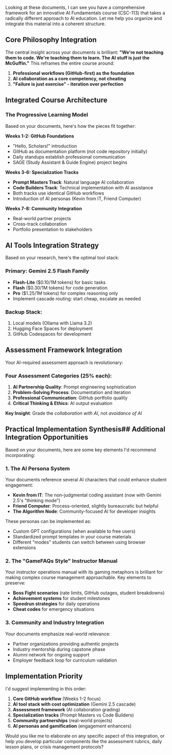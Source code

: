 Looking at these documents, I can see you have a comprehensive framework for an innovative AI Fundamentals course (CSC-113) that takes a radically different approach to AI education. Let me help you organize and integrate this material into a coherent structure.

## Core Philosophy Integration

The central insight across your documents is brilliant: **"We're not teaching them to code. We're teaching them to learn. The AI stuff is just the McGuffin."** This reframes the entire course around:

1. **Professional workflows (GitHub-first) as the foundation**
2. **AI collaboration as a core competency, not cheating**
3. **"Failure is just exercise" - iteration over perfection**

## Integrated Course Architecture

### The Progressive Learning Model
Based on your documents, here's how the pieces fit together:

**Weeks 1-2: GitHub Foundations**
- "Hello, Scholars!" introduction
- GitHub as documentation platform (not code repository initially)
- Daily standups establish professional communication
- SAGE (Study Assistant & Guide Engine) project begins

**Weeks 3-6: Specialization Tracks**
- **Prompt Masters Track**: Natural language AI collaboration
- **Code Builders Track**: Technical implementation with AI assistance
- Both tracks use identical GitHub workflows
- Introduction of AI personas (Kevin from IT, Friend Computer)

**Weeks 7-8: Community Integration**
- Real-world partner projects
- Cross-track collaboration
- Portfolio presentation to stakeholders

## AI Tools Integration Strategy

Based on your research, here's the optimal tool stack:

### Primary: Gemini 2.5 Flash Family
- **Flash-Lite** ($0.10/1M tokens) for basic tasks
- **Flash** ($0.30/1M tokens) for code generation
- **Pro** ($1.25/1M tokens) for complex reasoning only
- Implement cascade routing: start cheap, escalate as needed

### Backup Stack:
1. Local models (Ollama with Llama 3.2)
2. Hugging Face Spaces for deployment
3. GitHub Codespaces for development

## Assessment Framework Integration

Your AI-required assessment approach is revolutionary:

### Four Assessment Categories (25% each):
1. **AI Partnership Quality**: Prompt engineering sophistication
2. **Problem-Solving Process**: Documentation and iteration
3. **Professional Communication**: GitHub portfolio quality
4. **Critical Thinking & Ethics**: AI output evaluation

**Key Insight**: Grade the *collaboration with AI*, not *avoidance of AI*

## Practical Implementation Synthesis## Additional Integration Opportunities

Based on your documents, here are some key elements I'd recommend incorporating:

### 1. **The AI Persona System**
Your documents reference several AI characters that could enhance student engagement:

- **Kevin from IT**: The non-judgmental coding assistant (now with Gemini 2.5's "thinking mode")
- **Friend Computer**: Process-oriented, slightly bureaucratic but helpful
- **The Algorithm Node**: Community-focused AI for developer insights

These personas can be implemented as:
- Custom GPT configurations (when available to free users)
- Standardized prompt templates in your course materials
- Different "modes" students can switch between using browser extensions

### 2. **The "GameFAQs Style" Instructor Manual**
Your instructor operations manual with its gaming metaphors is brilliant for making complex course management approachable. Key elements to preserve:

- **Boss Fight scenarios** (rate limits, GitHub outages, student breakdowns)
- **Achievement systems** for student milestones
- **Speedrun strategies** for daily operations
- **Cheat codes** for emergency situations

### 3. **Community and Industry Integration**
Your documents emphasize real-world relevance:

- Partner organizations providing authentic projects
- Industry mentorship during capstone phase
- Alumni network for ongoing support
- Employer feedback loop for curriculum validation

## Implementation Priority

I'd suggest implementing in this order:

1. **Core GitHub workflow** (Weeks 1-2 focus)
2. **AI tool stack with cost optimization** (Gemini 2.5 cascade)
3. **Assessment framework** (AI collaboration grading)
4. **Specialization tracks** (Prompt Masters vs Code Builders)
5. **Community partnerships** (real-world projects)
6. **AI personas and gamification** (engagement enhancers)

Would you like me to elaborate on any specific aspect of this integration, 
or help you develop particular components like the assessment rubrics, 
daily lesson plans, or crisis management protocols?
